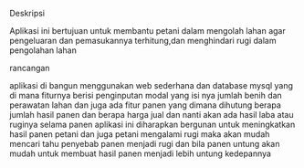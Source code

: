 Deskripsi 

Aplikasi ini bertujuan untuk membantu petani dalam mengolah lahan agar pengeluaran dan pemasukannya terhitung,dan menghindari rugi dalam pengolahan lahan

rancangan 

aplikasi di bangun menggunakan web sederhana dan database mysql yang di mana fiturnya berisi penginputan modal yang isi nya jumlah benih dan perawatan lahan 
dan juga ada fitur panen yang dimana dihutung berapa jumlah hasil panen dan berapa harga jual dan nanti akan ada hasil laba atau ruginya selama panen 
aplikasi ini diharapkan bergunan untuk meningkatkan hasil panen petani dan juga petani mengalami rugi maka akan mudah mencari tahu penyebab panen menjadi rugi dan bila 
panen untung akan mudah untuk membuat hasil panen menjadi lebih untung kedepannya
